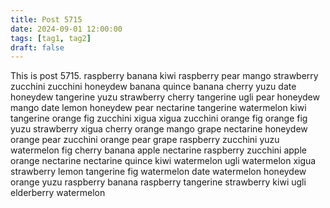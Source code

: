 ```yaml
---
title: Post 5715
date: 2024-09-01 12:00:00
tags: [tag1, tag2]
draft: false
---
```

This is post 5715.
raspberry
banana
kiwi
raspberry
pear
mango
strawberry
zucchini
zucchini
honeydew
banana
quince
banana
cherry
yuzu
date
honeydew
tangerine
yuzu
strawberry
cherry
tangerine
ugli
pear
honeydew
mango
date
lemon
honeydew
pear
nectarine
tangerine
watermelon
kiwi
tangerine
orange
fig
zucchini
xigua
xigua
zucchini
orange
fig
orange
fig
yuzu
strawberry
xigua
cherry
orange
mango
grape
nectarine
honeydew
orange
pear
zucchini
orange
pear
grape
raspberry
zucchini
yuzu
watermelon
fig
cherry
banana
apple
nectarine
raspberry
zucchini
apple
orange
nectarine
nectarine
quince
kiwi
watermelon
ugli
watermelon
xigua
strawberry
lemon
tangerine
fig
watermelon
date
watermelon
honeydew
orange
yuzu
raspberry
banana
raspberry
tangerine
strawberry
kiwi
ugli
elderberry
watermelon
